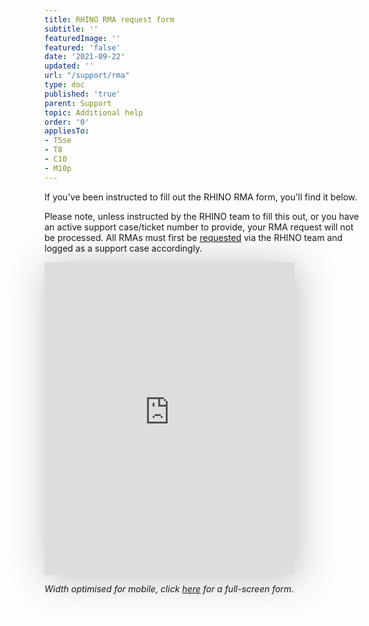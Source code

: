 ```yaml
---
title: RHINO RMA request form
subtitle: ''
featuredImage: ''
featured: 'false'
date: '2021-09-22'
updated: ''
url: "/support/rma"
type: doc
published: 'true'
parent: Support
topic: Additional help
order: '0'
appliesTo:
- T5se
- T8
- C10
- M10p
---
```


If you've been instructed to fill out the RHINO RMA form, you'll find it below.

Please note, unless instructed by the RHINO team to fill this out, or you have an active support case/ticket number to provide, your RMA request will not be processed. All RMAs must first be [requested](/support/escalate) via the RHINO team and logged as a support case accordingly.

<iframe src="https://forms.monday.com/forms/embed/61562336a7b7e83788e46959112d4e55?r=use1" width="400" height="500" style="border: 0; box-shadow: 5px 5px 56px 0px rgba(0,0,0,0.25);"></iframe>

_Width optimised for mobile, click [here](https://forms.monday.com/forms/61562336a7b7e83788e46959112d4e55?r=use1) for a full-screen form._
